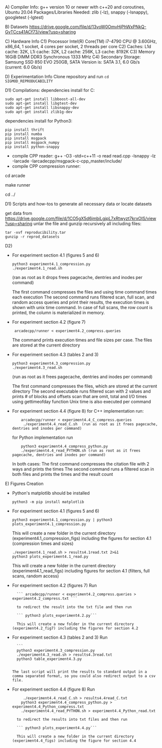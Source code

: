 A) 
Compiler Info: g++ version 10 or newer with c++20 and coroutines, Ubuntu 20.04
Packages/Libraries Needed: zlib (-lz), snappy (-lsnappy), googletest (-lgtest)

B) Datasets
https://drive.google.com/file/d/13voW0OmvHjPhWxPNkQ-GvTCcs41ACf73/view?usp=sharing

C) Hardware Info
C1) Processor Intel(R) Core(TM) i7-4790 CPU @ 3.60GHz, x86_64, 1 socket, 4 cores per socket, 2 threads per core
C2) Caches: L1d cache: 32K, L1i cache: 32K, L2 cache: 256K, L3 cache: 8192K
C3) Memory 16GiB DIMM DDR3 Synchronous 1333 MHz
C4) Secondary Storage: Samsung SSD 850 EVO 250GB, SATA Version is:  SATA 3.1, 6.0 Gb/s (current: 6.0 Gb/s)

D) Experimentation Info
Clone repository and run
```cd SIGMOD_REPRODUCABILITY```

D1) Compilations:
dependencies install for C:
```
sudo apt-get install libboost-all-dev 
sudo apt-get install libgtest-dev
sudo apt-get install libsnappy-dev
sudo apt-get install zlib1g-dev
```
dependencies install for Python3:
```
pip install thrift
pip install numba
pip install msgpack
pip install msgpack_numpy
pip install python-snappy
```

- compile CPP reader: g++ -O3 -std=c++11 -o read read.cpp -lsnappy -lz -Iarcade -Iarcadecpp/msgpack-c-cpp_master/include/
- compile CPP compression runner:

cd arcade

make runner

cd ../

D1) Scripts and how-tos to generate all necessary data or locate datasets

get data from https://drive.google.com/file/d/1CO5gX5d6jmbiLgjpL7xRtwyzt7krxOIS/view?usp=sharing
untar the file and gunzip recursively all including files:
```
tar -xvf reproducibility.tar
gunzip -r reprod_datasets
```

D2) 

- For experiment section 4.1 (figures 5 and 6)
       
	```
	python3 experiment4.1_compression.py
	./experiment4.1_read.sh  
	```
	(ran as root as it drops frees pagecache, dentries and inodes per command)
        
	The first command compresses the files and using time command times each execution
	The second command runs filtered scan, full scan, and random access queries and print their results,
	the execution times is shown with  unix time command. 
	In case of full scans, the row count is printed, the column is materialized in memory.
	
- For experiment section 4.2 (figure 7)

    ``` arcadecpp/runner < experiment4.2_compress.queries```
     
     The command prints execution times and file sizes per case. The files are stored at the current directory


- For experiment section 4.3 (tables 2 and 3)
	```
	python3 experiment4.3_compression.py
	./experiment4.3_read.sh 
	```  
	(run as root as it frees pagecache, dentries and inodes per command)
        
	The first command compresses the files, which are stored at the current directory
	The second executable runs filtered scan with 2 values and prints # of blocks and offsets scan that are omit, total and I/O times using gettimeofday function 
	Unix time is also executed per command
	

- For experiment section 4.4 (figure 8)
    for C++ implementation run:
    ```
        arcadecpp/runner < experiment4.4_C_compress.queries
         ./experiment4.4_read_C.sh  (run as root as it frees pagecache, dentries and inodes per command)
    ```
    for Python implementation run
    ```
        python3 experiment4.4_compress_python.py
        ./experiment4.4_read_PYTHON.sh (run as root as it frees pagecache, dentries and inodes per command)
    ```
        
    In both cases:
        The first command compresses the citation file with 2 ways and prints the times
        The second command runs a filtered scan in both files and prints the times and the result count


E) Figures Creation 

- Python's matplotlib should be installed

 
 	```python3 -m pip install matplotlib```
   
- For experiment section 4.1 (figures 5 and 6)
 
 	``` python3 experiment4.1_compression.py | python3 plots_experiment4.1_compression.py ```
 
 	This will create a new folder in the current directory (experiment4.1_compression_figs) including the figures for section 4.1 (compression times and sizes)
	
	
	```
	./experiment4.1_read.sh > results4.1read.txt 2>&1
	python3 plots_experiment4.1_read.py
	``` 
	
	This will create a new folder in the current directory (experiment4.1_read_figs) including figures for section 4.1 (filters, full scans, random access)
	
- For experiment section 4.2 (figures 7)
    	Run 
       
    	``` arcadecpp/runner < experiment4.2_compress.queries > experiment4.2_compress.txt ```
    
    	to redirect the result into the txt file and then run
    
    	``` python3 plots_experiment4.2.py```
    
    	This will create a new folder in the current directory (experiment4.2_fig7) including the figures for section 4.2
    
    
- For experiment section 4.3 (tables 2 and 3)
       Run
       
        ```
		python3 experiment4.3_compression.py
		./experiment4.3_read.sh > results4.3read.txt
		python3 table_experiment4.3.py
	```
	  
	The last script will print the results to standard output in a comma separated format, so you could also redirect output to a csv file.
    
- For experiment section 4.4 (figure 8)
        Run 
       
    	
	```arcadecpp/runner < experiment4.4_C_compress.queries > experiment4.4_C_compress.txt
         ./experiment4.4_read_C.sh > results4.4read_C.txt
        python3 experiment4.4_compress_python.py > experiment4.4_Python_compress.txt
        ./experiment4.4_read_PYTHON.sh > experiment4.4_Python_read.txt
	```
	
        

    	to redirect the results into txt files and then run
    
    	``` python3 plots_experiment4.4.py```
    
    	This will create a new folder in the current directory (experiment4.4_figs) including the figure for section 4.4

